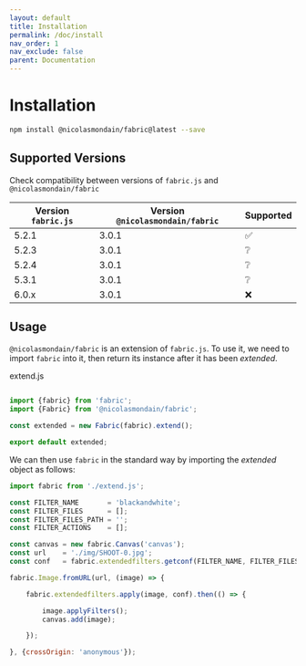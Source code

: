 ```yaml
---
layout: default
title: Installation
permalink: /doc/install
nav_order: 1
nav_exclude: false
parent: Documentation
---
```


# Installation

```bash
npm install @nicolasmondain/fabric@latest --save
```
## Supported Versions

Check compatibility between versions of `fabric.js` and `@nicolasmondain/fabric`

| Version `fabric.js` | Version `@nicolasmondain/fabric` | Supported          |
| ------------------- | -------------------------------- | ------------------ |
| 5.2.1               | 3.0.1                            | :white_check_mark: |
| 5.2.3               | 3.0.1                            | :grey_question:    |
| 5.2.4               | 3.0.1                            | :grey_question:    |
| 5.3.1               | 3.0.1                            | :grey_question:    |
| 6.0.x               | 3.0.1                            | :x:                |

## Usage

`@nicolasmondain/fabric` is an extension of `fabric.js`.
To use it, we need to import `fabric` into it, then return its instance after it has been _extended_.

extend.js

```javascript

import {fabric} from 'fabric';
import {Fabric} from '@nicolasmondain/fabric';

const extended = new Fabric(fabric).extend();

export default extended;
```
We can then use `fabric` in the standard way by importing the _extended_ object as follows:

```javascript
import fabric from './extend.js';

const FILTER_NAME       = 'blackandwhite';
const FILTER_FILES      = [];
const FILTER_FILES_PATH = '';
const FILTER_ACTIONS    = [];

const canvas = new fabric.Canvas('canvas');
const url    = './img/SHOOT-0.jpg';
const conf   = fabric.extendedfilters.getconf(FILTER_NAME, FILTER_FILES, FILTER_FILES_PATH, FILTER_ACTIONS);

fabric.Image.fromURL(url, (image) => {

	fabric.extendedfilters.apply(image, conf).then(() => {

		image.applyFilters();
		canvas.add(image);

	});

}, {crossOrigin: 'anonymous'});

```
